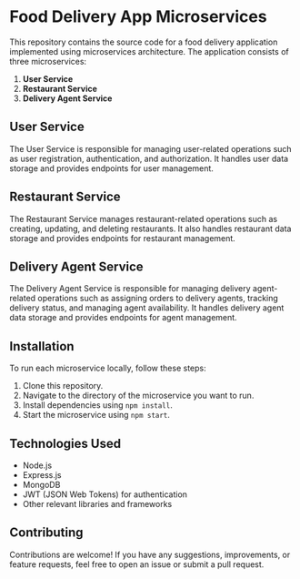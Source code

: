# Food Delivery App Microservices

This repository contains the source code for a food delivery application implemented using microservices architecture. The application consists of three microservices:

1. **User Service**
2. **Restaurant Service**
3. **Delivery Agent Service**

## User Service

The User Service is responsible for managing user-related operations such as user registration, authentication, and authorization. It handles user data storage and provides endpoints for user management.

## Restaurant Service

The Restaurant Service manages restaurant-related operations such as creating, updating, and deleting restaurants. It also handles restaurant data storage and provides endpoints for restaurant management.

## Delivery Agent Service

The Delivery Agent Service is responsible for managing delivery agent-related operations such as assigning orders to delivery agents, tracking delivery status, and managing agent availability. It handles delivery agent data storage and provides endpoints for agent management.

## Installation

To run each microservice locally, follow these steps:

1. Clone this repository.
2. Navigate to the directory of the microservice you want to run.
3. Install dependencies using `npm install`.
4. Start the microservice using `npm start`.

## Technologies Used

- Node.js
- Express.js
- MongoDB
- JWT (JSON Web Tokens) for authentication
- Other relevant libraries and frameworks

## Contributing

Contributions are welcome! If you have any suggestions, improvements, or feature requests, feel free to open an issue or submit a pull request.

